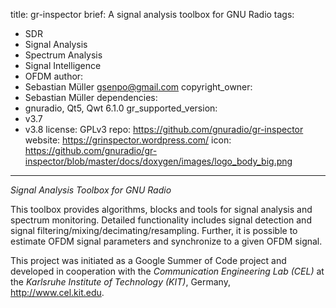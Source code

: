 title: gr-inspector
brief: A signal analysis toolbox for GNU Radio
tags:
  - SDR
  - Signal Analysis
  - Spectrum Analysis
  - Signal Intelligence
  - OFDM
author:
  - Sebastian Müller <gsenpo@gmail.com>
copyright_owner:
  - Sebastian Müller
dependencies:
  - gnuradio, Qt5, Qwt 6.1.0
gr_supported_version:
  - v3.7
  - v3.8
license: GPLv3
repo: https://github.com/gnuradio/gr-inspector
website: https://grinspector.wordpress.com/
icon: https://github.com/gnuradio/gr-inspector/blob/master/docs/doxygen/images/logo_body_big.png
---
*Signal Analysis Toolbox for GNU Radio*

This toolbox provides algorithms, blocks and tools for signal analysis and
spectrum monitoring. Detailed functionality includes signal detection and
signal filtering/mixing/decimating/resampling. Further, it is possible
to estimate OFDM signal parameters and synchronize to a given OFDM signal.

This project was initiated as a Google Summer of Code project and developed in
cooperation with the *Communication Engineering Lab (CEL)* at the *Karlsruhe
Institute of Technology (KIT)*, Germany, <http://www.cel.kit.edu>.
